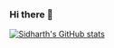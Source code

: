 ### Hi there 👋

[![Sidharth's GitHub stats](https://github-readme-stats-taupe-phi-28.vercel.app/api?username=sidharth1919&show_icons=true&theme=transparent)](https://github.com/anuraghazra/github-readme-stats)
